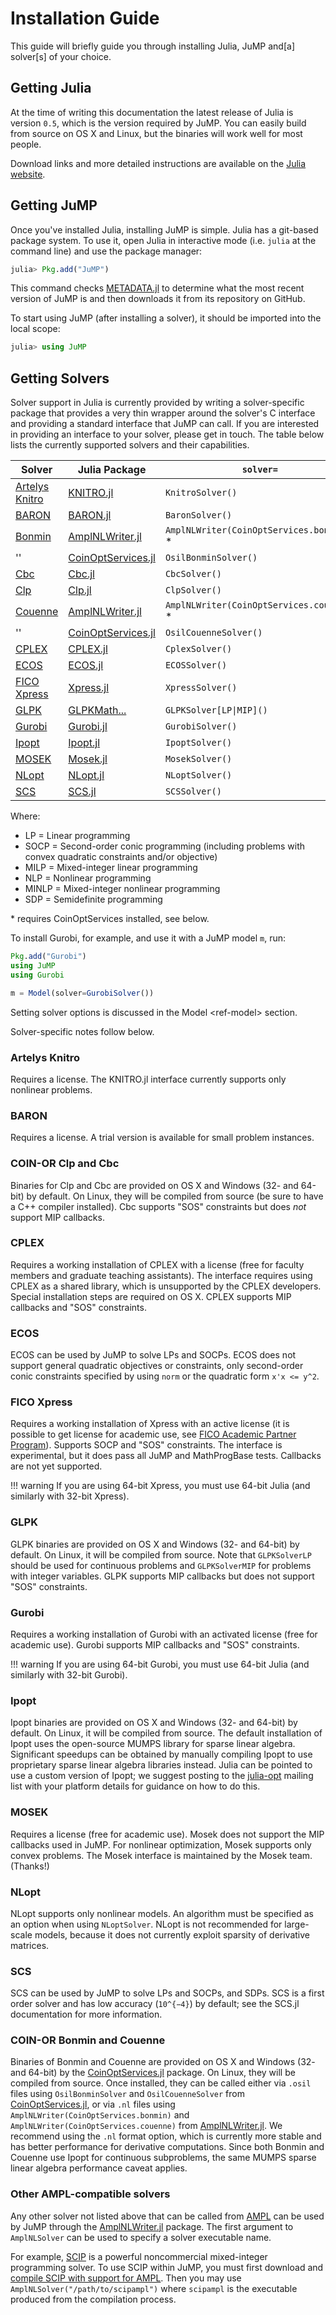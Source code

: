 Installation Guide
==================

This guide will briefly guide you through installing Julia, JuMP and\[a\] solver\[s\] of your choice.

Getting Julia
-------------

At the time of writing this documentation the latest release of Julia is version `0.5`, which is the version required by JuMP. You can easily build from source on OS X and Linux, but the binaries will work well for most people.

Download links and more detailed instructions are available on the [Julia website](http://julialang.org).

Getting JuMP
------------

Once you've installed Julia, installing JuMP is simple. Julia has a git-based package system. To use it, open Julia in interactive mode (i.e. `julia` at the command line) and use the package manager:

```julia
julia> Pkg.add("JuMP")
```

This command checks [METADATA.jl](https://github.com/JuliaLang/METADATA.jl) to determine what the most recent version of JuMP is and then downloads it from its repository on GitHub.

To start using JuMP (after installing a solver), it should be imported into the local scope:

```julia
julia> using JuMP
```

Getting Solvers
---------------

Solver support in Julia is currently provided by writing a solver-specific package that provides a very thin wrapper around the solver's C interface and providing a standard interface that JuMP can call. If you are interested in providing an interface to your solver, please get in touch. The table below lists the currently supported solvers and their capabilities.


| Solver                                                                           | Julia Package                                                                   | `solver=`                 | License     | LP    | SOCP  | MILP  | NLP   | MINLP | SDP   |
| -------------------------------------------------------------------------------- | ------------------------------------------------------------------------------- | ------------------------- | ----------- | ----- | ----- | ----- | ----- | ----- | ----- |
| [Artelys Knitro](http://artelys.com/en/optimization-tools/knitro)                | [KNITRO.jl](https://github.com/JuliaOpt/KNITRO.jl)                              | `KnitroSolver()`          |  Comm.      |       |       |       | X     | X     |       |
| [BARON](http://archimedes.cheme.cmu.edu/?q=baron>)                               | [BARON.jl](https://github.com/joehuchette/BARON.jl)                             | `BaronSolver()`           |  Comm.      |       |       |       | X     | X     |       |
| [Bonmin](https://projects.coin-or.org/Bonmin)                                    | [AmplNLWriter.jl](https://github.com/JuliaOpt/AmplNLWriter.jl)                | `AmplNLWriter(CoinOptServices.bonmin)` *      |  EPL        | X     |       | X     | X     | X     |       |
| ''                                                                               | [CoinOptServices.jl](https://github.com/JuliaOpt/CoinOptServices.jl)            | `OsilBonminSolver()`      |  ''         |       |       |       |       |       |       |
| [Cbc](https://projects.coin-or.org/Cbc)                                          | [Cbc.jl](https://github.com/JuliaOpt/Cbc.jl)                                    | `CbcSolver()`             |  EPL        |       |       | X     |       |       |       |
| [Clp](https://projects.coin-or.org/Clp)                                          | [Clp.jl](https://github.com/JuliaOpt/Clp.jl)                                    | `ClpSolver()`             |  EPL        | X     |       |       |       |       |       |
| [Couenne](https://projects.coin-or.org/Couenne)                                  | [AmplNLWriter.jl](https://github.com/JuliaOpt/AmplNLWriter.jl)                | `AmplNLWriter(CoinOptServices.couenne)` *     |  EPL        | X     |       | X     | X     | X     |       |
| ''                                                                               | [CoinOptServices.jl](https://github.com/JuliaOpt/CoinOptServices.jl)            | `OsilCouenneSolver()`     |  ''         |       |       |       |       |       |       |
| [CPLEX](http://www-01.ibm.com/software/commerce/optimization/cplex-optimizer/)   | [CPLEX.jl](https://github.com/JuliaOpt/CPLEX.jl)                                | `CplexSolver()`           |  Comm.      | X     | X     | X     |       |       |       |
| [ECOS](https://github.com/ifa-ethz/ecos)                                         | [ECOS.jl](https://github.com/JuliaOpt/ECOS.jl)                                  | `ECOSSolver()`            |  GPL        | X     | X     |       |       |       |       |
| [FICO Xpress](http://www.fico.com/en/products/fico-xpress-optimization-suite)    | [Xpress.jl](https://github.com/JuliaOpt/Xpress.jl)                              | `XpressSolver()`          |  Comm.      | X     | X     | X     |       |       |       |
| [GLPK](http://www.gnu.org/software/glpk/)                                        | [GLPKMath...](https://github.com/JuliaOpt/GLPKMathProgInterface.jl)             | `GLPKSolver[LP\|MIP]()`   |  GPL        | X     |       | X     |       |       |       |
| [Gurobi](http://gurobi.com)                                                      | [Gurobi.jl](https://github.com/JuliaOpt/Gurobi.jl)                              | `GurobiSolver()`          |  Comm.      | X     | X     | X     |       |       |       |
| [Ipopt](https://projects.coin-or.org/Ipopt)                                      | [Ipopt.jl](https://github.com/JuliaOpt/Ipopt.jl)                                | `IpoptSolver()`           |  EPL        | X     |       |       | X     |       |       |
| [MOSEK](http://www.mosek.com/)                                                   | [Mosek.jl](https://github.com/JuliaOpt/Mosek.jl)                                | `MosekSolver()`           |  Comm.      | X     | X     | X     | X     |       | X     |
| [NLopt](http://ab-initio.mit.edu/wiki/index.php/NLopt)                           | [NLopt.jl](https://github.com/JuliaOpt/NLopt.jl)                                | `NLoptSolver()`           |  LGPL       |       |       |       | X     |       |       |
| [SCS](https://github.com/cvxgrp/scs>)                                            | [SCS.jl](https://github.com/JuliaOpt/SCS.jl)                                    | `SCSSolver()`             |  MIT        | X     | X     |       |       |       | X     |


Where:

-   LP = Linear programming
-   SOCP = Second-order conic programming (including problems with convex quadratic constraints and/or objective)
-   MILP = Mixed-integer linear programming
-   NLP = Nonlinear programming
-   MINLP = Mixed-integer nonlinear programming
-   SDP = Semidefinite programming

\* requires CoinOptServices installed, see below.

To install Gurobi, for example, and use it with a JuMP model `m`, run:

```julia
Pkg.add("Gurobi")
using JuMP
using Gurobi

m = Model(solver=GurobiSolver())
```

Setting solver options is discussed in the Model &lt;ref-model&gt; section.

Solver-specific notes follow below.

### Artelys Knitro

Requires a license. The KNITRO.jl interface currently supports only nonlinear problems.

### BARON

Requires a license. A trial version is available for small problem instances.

### COIN-OR Clp and Cbc

Binaries for Clp and Cbc are provided on OS X and Windows (32- and 64-bit) by default. On Linux, they will be compiled from source (be sure to have a C++ compiler installed). Cbc supports "SOS" constraints but does *not* support MIP callbacks.

### CPLEX

Requires a working installation of CPLEX with a license (free for faculty members and graduate teaching assistants). The interface requires using CPLEX as a shared library, which is unsupported by the CPLEX developers. Special installation steps are required on OS X. CPLEX supports MIP callbacks and "SOS" constraints.

### ECOS

ECOS can be used by JuMP to solve LPs and SOCPs. ECOS does not support general quadratic objectives or constraints, only second-order conic constraints specified by using `norm` or the quadratic form `x'x <= y^2`.

### FICO Xpress

Requires a working installation of Xpress with an active license (it is possible to get license for academic use, see [FICO Academic Partner Program](http://subscribe.fico.com/Academic-Partner-Program)). Supports SOCP and "SOS" constraints. The interface is experimental, but it does pass all JuMP and MathProgBase tests. Callbacks are not yet supported.

!!! warning
    If you are using 64-bit Xpress, you must use 64-bit Julia (and similarly with 32-bit Xpress).

### GLPK

GLPK binaries are provided on OS X and Windows (32- and 64-bit) by default. On Linux, it will be compiled from source. Note that `GLPKSolverLP` should be used for continuous problems and `GLPKSolverMIP` for problems with integer variables. GLPK supports MIP callbacks but does not support "SOS" constraints.

### Gurobi

Requires a working installation of Gurobi with an activated license (free for academic use). Gurobi supports MIP callbacks and "SOS" constraints.

!!! warning
    If you are using 64-bit Gurobi, you must use 64-bit Julia (and similarly with 32-bit Gurobi).

### Ipopt

Ipopt binaries are provided on OS X and Windows (32- and 64-bit) by default. On Linux, it will be compiled from source. The default installation of Ipopt uses the open-source MUMPS library for sparse linear algebra. Significant speedups can be obtained by manually compiling Ipopt to use proprietary sparse linear algebra libraries instead. Julia can be pointed to use a custom version of Ipopt; we suggest posting to the [julia-opt](https://groups.google.com/forum/#!forum/julia-opt) mailing list with your platform details for guidance on how to do this.

### MOSEK

Requires a license (free for academic use). Mosek does not support the MIP callbacks used in JuMP. For nonlinear optimization, Mosek supports only convex problems. The Mosek interface is maintained by the Mosek team. (Thanks!)

### NLopt

NLopt supports only nonlinear models. An algorithm must be specified as an option when using `NLoptSolver`. NLopt is not recommended for large-scale models, because it does not currently exploit sparsity of derivative matrices.

### SCS

SCS can be used by JuMP to solve LPs and SOCPs, and SDPs. SCS is a first order solver and has low accuracy (``10^{−4}``) by default; see the SCS.jl documentation for more information.

### COIN-OR Bonmin and Couenne

Binaries of Bonmin and Couenne are provided on OS X and Windows (32- and 64-bit) by the [CoinOptServices.jl](https://github.com/JuliaOpt/CoinOptServices.jl) package. On Linux, they will be compiled from source. Once installed, they can be called either via `.osil` files using `OsilBonminSolver` and `OsilCouenneSolver` from [CoinOptServices.jl](https://github.com/JuliaOpt/CoinOptServices.jl), or via `.nl` files using `AmplNLWriter(CoinOptServices.bonmin)` and `AmplNLWriter(CoinOptServices.couenne)` from [AmplNLWriter.jl](https://github.com/JuliaOpt/AmplNLWriter.jl). We recommend using the `.nl` format option, which is currently more stable and has better performance for derivative computations. Since both Bonmin and Couenne use Ipopt for continuous subproblems, the same MUMPS sparse linear algebra performance caveat applies.

### Other AMPL-compatible solvers

Any other solver not listed above that can be called from [AMPL](http://ampl.com/products/solvers/all-solvers-for-ampl/) can be used by JuMP through the [AmplNLWriter.jl](https://github.com/JuliaOpt/AmplNLWriter.jl) package. The first argument to `AmplNLSolver` can be used to specify a solver executable name.

For example, [SCIP](http://scip.zib.de/) is a powerful noncommercial mixed-integer programming solver. To use SCIP within JuMP, you must first download and [compile SCIP with support for AMPL](http://zverovich.net/2012/08/07/using-scip-with-ampl.html). Then you may use `AmplNLSolver("/path/to/scipampl")` where `scipampl` is the executable produced from the compilation process.
